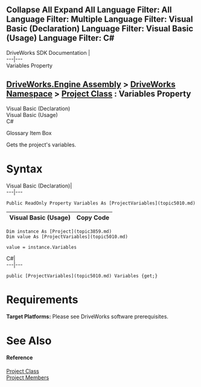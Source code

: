        

 Collapse All Expand All  Language Filter: All  Language Filter: Multiple  Language Filter: Visual Basic (Declaration) Language Filter: Visual Basic (Usage) Language Filter: C#  
---  
DriveWorks SDK Documentation  |   
---|---  
Variables Property   
  
[DriveWorks.Engine Assembly](topic2156.md) > [DriveWorks Namespace](topic2159.md) > [Project Class](topic3859.md) : Variables Property  
---  
  
Visual Basic (Declaration)    
Visual Basic (Usage)    
C# 

Glossary Item Box

Gets the project's variables. 

# Syntax

Visual Basic (Declaration)|   
---|---  
      
    
    Public ReadOnly Property Variables As [ProjectVariables](topic5010.md)  
  
Visual Basic (Usage)| Copy Code  
---|---  
      
    
    Dim instance As [Project](topic3859.md)
    Dim value As [ProjectVariables](topic5010.md)
     
    value = instance.Variables  
  
C#|   
---|---  
      
    
    public [ProjectVariables](topic5010.md) Variables {get;}  
  
# Requirements

**Target Platforms:** Please see DriveWorks software prerequisites.

# See Also

#### Reference

[Project Class](topic3859.md)   
[Project Members](topic3860.md)


